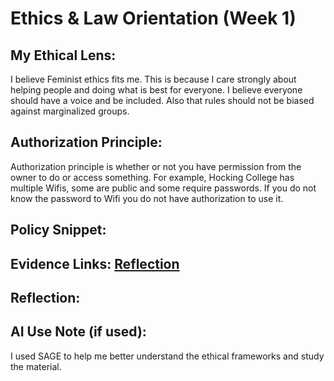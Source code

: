 # Ethics & Law Orientation (Week 1) 

## My Ethical Lens: 
  I believe Feminist ethics fits me. This is because I care strongly about helping people and doing what is best for everyone. I believe everyone should have a voice and be included. Also that rules should not be biased against marginalized groups.

## Authorization Principle: 
  Authorization principle is whether or not you have permission from the owner to do or access something. For example, Hocking College has multiple Wifis, some are public and some require passwords. If you do not know the password to Wifi you do not have authorization to use it.

## Policy Snippet: 

## Evidence Links: [Reflection](https://drive.google.com/file/d/1avGxPcdH8SlL-8lDsX0-ox-9iPwobzUQ/view?usp=drive_link)

## Reflection: 


## AI Use Note (if used):
  I used SAGE to help me better understand the ethical frameworks and study the material. 
